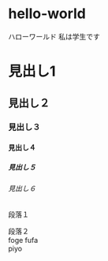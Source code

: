 # hello-world
ハローワールド
私は学生です
# 見出し1
## 見出し２
### 見出し３
#### 見出し４
##### 見出し５
###### 見出し６
段落１

段落２  
foge
fufa  
piyo
